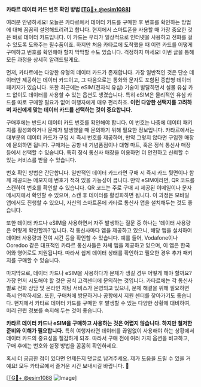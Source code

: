 **카타르 데이터 카드 번호 확인 방법 [[TG💪+ @esim1088](https://t.me/s/esim1088)]**

여러분 안녕하세요! 오늘은 카타르에서 데이터 카드를 구매한 후 번호를 확인하는 방법에 대해 꼼꼼히 설명해드리려고 합니다. 현지에서 스마트폰을 사용할 때 가장 중요한 것은 바로 데이터 카드입니다. 이 카드는 우리가 일상적으로 인터넷을 사용하고 전화를 걸 수 있도록 도와주는 필수품이죠. 하지만 처음 카타르에 도착했을 때 이런 카드를 어떻게 구매하고 번호를 확인해야 할지 막막할 수도 있습니다. 걱정하지 마세요! 이번 글을 통해 모든 과정을 상세히 알려드릴게요.

먼저, 카타르에는 다양한 유형의 데이터 카드가 존재합니다. 가장 일반적인 것은 단순 데이터만 제공하는 데이터 카드이고, 그 다음으로는 통화와 문자도 포함된 종합형 데이터 패키지가 있습니다. 또한 최근에는 eSIM(전자식 유심) 기술이 발달하면서 실물 유심 카드 없이도 데이터를 사용할 수 있는 옵션도 생겼습니다. 특히 eSIM은 물리적인 유심 카드를 따로 구매할 필요가 없어 여행자에게 매우 편리하죠. **이런 다양한 선택지를 고려하며 자신에게 맞는 데이터 카드를 선택하는 것이 중요합니다.**

구매후에는 반드시 데이터 카드 번호를 확인해야 합니다. 이 번호는 나중에 데이터 패키지를 활성화하거나 문제가 발생했을 때 문의하기 위해 필요한 정보입니다. 카타르에서는 대부분의 데이터 카드가 구입 시 즉시 번호를 제공하며, 만약 그렇지 않다면 구입한 매장에 문의하면 됩니다. 구매처는 공항 내 기념품점이나 대형 마트, 혹은 정식 통신사 매장 등에서 선택할 수 있습니다. 특히 정식 통신사 매장을 이용하면 더 안전하고 신뢰할 수 있는 서비스를 받을 수 있습니다.

번호 확인 방법은 간단합니다. 일반적인 데이터 카드라면 구매 시 즉시 카드 뒷면이나 함께 제공되는 메모지에 번호가 적혀 있을 가능성이 큽니다. 만약 eSIM이라면, QR 코드를 스캔하여 번호를 확인할 수 있습니다. QR 코드는 주로 구매 시 제공된 이메일이나 문자메시지에서 확인할 수 있으며, 스캔 후 데이터를 활성화하면 됩니다. 이 과정은 모바일 앱에서도 진행할 수 있으니, 자신의 스마트폰에 카타르 통신사 앱을 설치해두는 것도 좋습니다.

또한 데이터 카드나 eSIM을 사용하면서 자주 발생하는 질문 중 하나는 '데이터 사용량은 어떻게 확인할까?'입니다. 각 통신사마다 앱을 제공하고 있으니, 해당 앱을 설치하여 데이터 사용량과 잔여 시간 등을 확인할 수 있습니다. 예를 들어, Vodafone이나 Ooredoo 같은 대표적인 카타르 통신사들은 자체 앱을 제공하고 있으며, 이 앱은 한국어와 영어로도 지원됩니다. 따라서 쉽게 데이터 상태를 확인하고 필요한 경우 추가 패키지를 구매할 수 있습니다.

마지막으로, 데이터 카드나 eSIM을 사용하다가 문제가 생길 경우 어떻게 해야 할까요? 가장 먼저 시도해야 할 것은 공식 고객센터에 문의하는 것입니다. 카타르에는 각 통신사별로 전화 상담 및 온라인 채팅 서비스가 운영되고 있으니, 문제 해결을 위해 필요하면 즉시 연락하세요. 또한, 구매처에 방문하거나 공항에서 지원 센터를 찾아가기도 좋습니다. 현지에서 카타르 데이터 카드를 구매한 후 발생할 수 있는 다양한 상황에 대비하여, 미리 관련 정보를 숙지해 두는 것이 좋습니다.

**카타르 데이터 카드나 eSIM을 구매하고 사용하는 것은 어렵지 않습니다. 하지만 철저한 준비와 이해가 필요합니다.** 특히 여행자라면 데이터를 끊임없이 사용해야 하는 상황에서 데이터 카드의 중요성을 절감하게 되죠. 따라서 구매 전에 여러 가지 옵션을 비교하고, 구매 후에는 번호와 설정 방법을 꼼꼼히 확인하세요.

혹시 더 궁금한 점이 있다면 언제든지 댓글로 남겨주세요. 제가 도움을 드릴 수 있을 거예요! 모두 카타르에서 즐거운 시간 보내시길 바랍니다. 🌟

[[TG💪+ @esim1088](https://t.me/s/esim1088) ![Image](https://i.postimg.cc/Y0z9fWf4/image.png)]